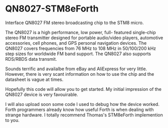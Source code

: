 # QN8027-STM8eForth
Interface QN8027 FM stereo broadcasting chip to the STM8 micro.

  The QN8027 is a high performance, low power, full-
  featured single-chip stereo FM transmitter designed for
  portable audio/video players, automotive accessories, cell
  phones, and GPS personal navigation devices. The
  QN8027 covers frequencies from 76 MHz to 108 MHz in
  50/100/200 kHz step sizes for worldwide FM band support.
  The QN8027 also supports RDS/RBDS data transmit.

Sounds terrific and availalbe from eBay and AliExpress for very little.
However, there is very scant information on how to use the chip and the datasheet is vague at times.

Hopefully this code will allow you to get started. My initial impression of the QN8027 device is very favouirable.

I will also upload soon some code I used to debug how the device worked. 
Forth programmers already know how useful Forth is when dealing with strange hardware. I totally recommend Thomas's STM8eForth implemention to you. 
